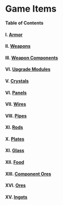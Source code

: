 # Game Items

**Table of Contents**

#### I. [Armor](https://github.com/AlphaMC0/Lone-Martian/blob/main/Game%20Items/Armor/Armor.md)

#### II. [Weapons](https://github.com/AlphaMC0/Lone-Martian/blob/main/Game%20Items/Weapons/Weapons.md)

#### III. [Weapon Components](https://github.com/AlphaMC0/Lone-Martian/blob/main/Game%20Items/Weapon%20Components/Weapon%20Components.md)

#### VI. [Upgrade Modules](https://github.com/AlphaMC0/Lone-Martian/blob/main/Game%20Items/Upgrade%20Modules/Upgrade%20Modules.md)

#### V. [Crystals](https://github.com/AlphaMC0/Lone-Martian/blob/main/Game%20Items/Crystals/Crystals.md)

#### VI. [Panels](https://github.com/AlphaMC0/Lone-Martian/blob/main/Game%20Items/Panels/Panels.md)

#### VII. [Wires](https://github.com/AlphaMC0/Lone-Martian/blob/main/Game%20Items/Wires/Wires.md)

#### VIII. [Pipes](https://github.com/AlphaMC0/Lone-Martian/blob/main/Game%20Items/Pipes/Pipes.md)

#### XI. [Rods](https://github.com/AlphaMC0/Lone-Martian/blob/main/Game%20Items/Rods/Rods.md)

#### X. [Plates](https://github.com/AlphaMC0/Lone-Martian/blob/main/Game%20Items/Plates/Plates.md)

#### XI. [Glass](https://github.com/AlphaMC0/Lone-Martian/blob/main/Game%20Items/Glass/Glass.md)

#### XII. [Food](https://github.com/AlphaMC0/Lone-Martian/blob/main/Game%20Items/Food/Food.md)

#### XIII. [Component Ores](https://github.com/AlphaMC0/Lone-Martian/blob/main/Game%20Items/COres/COres.md)

#### XVI. [Ores](https://github.com/AlphaMC0/Lone-Martian/blob/main/Game%20Items/Ores/Ores.md)

#### XV. [Ingots](https://github.com/AlphaMC0/Lone-Martian/blob/main/Game%20Items/Ingots/Ingots.md)
